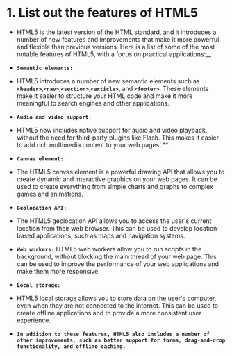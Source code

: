 # 1. List out the features of HTML5

- HTML5 is the latest version of the HTML standard, and it introduces a number of new features and improvements that make it more powerful and flexible than previous versions. Here is a list of some of the most notable features of HTML5, with a focus on practical applications:__

- **`Semantic elements:`**
- HTML5 introduces a number of new semantic elements such as **`<header>`**,**`<nav>`**,**`<section>`**,**`<article>`**, and **`<footer>`**. These elements make it easier to structure your HTML code and make it more meaningful to search engines and other applications.
- **`Audio and video support:`**
-  HTML5 now includes native support for audio and video playback, without the need for third-party plugins like Flash. This makes it easier to add rich multimedia content to your web pages'.**
- **`Canvas element:`**
-  The HTML5 canvas element is a powerful drawing API that allows you to create dynamic and interactive graphics on your web pages. It can be used to create everything from simple charts and graphs to complex games and animations.
- **`Geolocation API:`**
-  The HTML5 geolocation API allows you to access the user's current location from their web browser. This can be used to develop location-based applications, such as maps and navigation systems.
- **`Web workers:`**  HTML5 web workers allow you to run scripts in the background, without blocking the main thread of your web page. This can be used to improve the performance of your web applications and make them more responsive.
- **`Local storage:`**
-   HTML5 local storage allows you to store data on the user's computer, even when they are not connected to the internet. This can be used to create offline applications and to provide a more consistent user experience.
- __`In addition to these features, HTML5 also includes a number of other improvements, such as better support for forms, drag-and-drop functionality, and offline caching.`__
